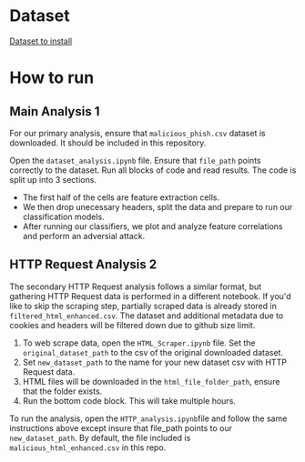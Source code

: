 # Dataset
[Dataset to install](https://www.kaggle.com/datasets/sid321axn/malicious-urls-dataset/code)
# How to run

## Main Analysis 1
For our primary analysis, ensure that `malicious_phish.csv` dataset is downloaded. It should be included in this repository.

 Open the `dataset_analysis.ipynb` file. Ensure that `file_path` points correctly to the dataset. Run all blocks of code and read results. The code is split up into 3 sections.

 - The first half of the cells are feature extraction cells.
 - We then drop unecessary headers, split the data and prepare to run our classification models.
 - After running our classifiers, we plot and analyze feature correlations and perform an adversial attack.

## HTTP Request Analysis 2

The secondary HTTP Request analysis follows a similar format, but gathering HTTP Request data is performed in a different notebook. If you'd like to skip the scraping step, partially scraped data is already stored in `filtered_html_enhanced.csv`. The dataset and additional metadata due to cookies and headers will be filtered down due to github size limit.

1. To web scrape data, open the `HTML_Scraper.ipynb` file. Set the `original_dataset_path` to the csv of the original downloaded dataset. 
2. Set `new_dataset_path` to the name for your new dataset csv with HTTP Request data. 
3. HTML files will be downloaded in the `html_file_folder_path`, ensure that the folder exists.
4. Run the bottom code block. This will take multiple hours.

To run the analysis, open the `HTTP_analysis.ipynb`file and follow the same instructions above except insure that file_path points to our `new_dataset_path`. By default, the file included is `malicious_html_enhanced.csv` in this repo.